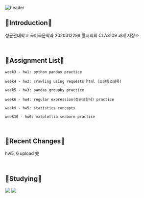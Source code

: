 
![header](https://capsule-render.vercel.app/api?type=Cylinder&color=auto&customColorList=6&height=120&section=header&text=Applepops&fontSize=60&animation=blink)

  

  
  :apple:**Introduction**:apple:
  -------------
  성균관대학교 국어국문학과 2020312298 황지희의 CLA3109 과제 저장소
  
  <br/>
  
  :green_apple:**Assignment List**:green_apple:
  -----------------
  ```
  week3 - hw1: python pandas practice
  
  week4 - hw2: crawling using requests html (조선왕조실록)
  
  week5 - hw3: pandas groupby practice
  
  week6 - hw4: regular expression(정규표현식) practice
  
  week9 - hw5: statistics concepts
  
  week10 - hw6: matplotlib seaborn practice
  ```
  
  <br/>
  
  :orange:**Recent Changes**:orange:
  ---------
  hw5, 6 upload 完

  <br/>
  
  :lemon:**Studying**:lemon:
  ----------
 <img src="https://img.shields.io/badge/Python-3776AB?style=flat&logo=Python&logoColor=white"/> <img src="https://img.shields.io/badge/C-A8B9CC?style=flat&logo=C&logoColor=white"/>
